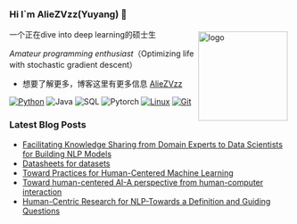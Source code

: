 ### Hi I`m AlieZVzz(Yuyang) 👋

<img src="https://github-readme-stats.vercel.app/api?username=aliezvzz&show_icons=true" alt="logo" height="160" align="right" style="margin: 5px; margin-bottom: 20px;" />

一个正在dive into deep learning的硕士生 


*Amateur programming enthusiast*（Optimizing life with stochastic gradient descent）

- 想要了解更多，博客这里有更多信息 [AlieZVzz](https://aliezvzz.github.io/)


[![Python](https://img.shields.io/badge/-Python-3776AB?style=flat-square&logo=python&logoColor=ffffff)](https://www.python.org/)
![Java](https://img.shields.io/badge/-Java-007396?style=flat-square&logo=java&logoColor=ffffff)
![SQL](https://img.shields.io/badge/-MySQL-007396?style=flat-square&logo=MYSQL&logoColor=ffffff)
![Pytorch](https://img.shields.io/badge/-Pytorch-e94a2d?style=flat-square&logo=pytorch&logoColor=ffffff)
[![Linux](https://img.shields.io/badge/-Linux-333333?style=flat-square&logo=linux&logoColor=white)](https://www.linuxfoundation.org/)
[![Git](https://img.shields.io/badge/-Git-f05032?style=flat-square&logo=git&logoColor=white)](https://git-scm.com/)


### Latest Blog Posts
 
<!-- BLOG-POST-LIST:START -->
- [Facilitating Knowledge Sharing from Domain Experts to Data Scientists for Building NLP Models](https://aliezvzz.github.io/Facilitating-Knowledge-Sharing/)
- [Datasheets for datasets](https://aliezvzz.github.io/Datasheets-for-datasets.pdf/)
- [Toward Practices for Human-Centered Machine Learning](https://aliezvzz.github.io/Toward-Practices-for-Human-Centered-Machine-Learning/)
- [Toward human-centered AI-A perspective from human-computer interaction](https://aliezvzz.github.io/Toward-human-centered-AI-A-perspective-from-human-computer-interaction/)
- [Human-Centric Research for NLP-Towards a Definition and Guiding Questions](https://aliezvzz.github.io/Human-Centric-Research-for-NLP/)
<!-- BLOG-POST-LIST:END -->
